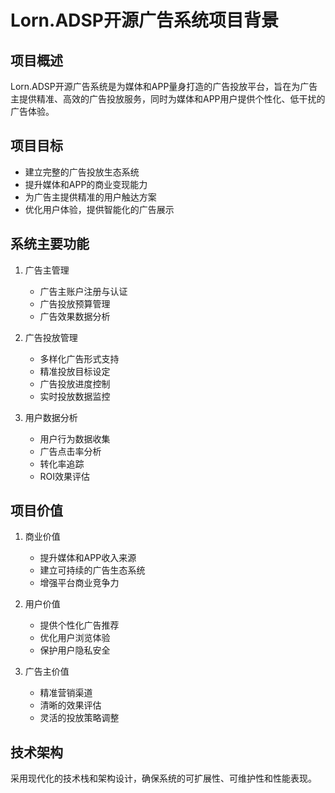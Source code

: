 # Lorn.ADSP开源广告系统项目背景

## 项目概述
Lorn.ADSP开源广告系统是为媒体和APP量身打造的广告投放平台，旨在为广告主提供精准、高效的广告投放服务，同时为媒体和APP用户提供个性化、低干扰的广告体验。

## 项目目标
- 建立完整的广告投放生态系统
- 提升媒体和APP的商业变现能力
- 为广告主提供精准的用户触达方案
- 优化用户体验，提供智能化的广告展示

## 系统主要功能
1. 广告主管理
   - 广告主账户注册与认证
   - 广告投放预算管理
   - 广告效果数据分析

2. 广告投放管理
   - 多样化广告形式支持
   - 精准投放目标设定
   - 广告投放进度控制
   - 实时投放数据监控

3. 用户数据分析
   - 用户行为数据收集
   - 广告点击率分析
   - 转化率追踪
   - ROI效果评估

## 项目价值
1. 商业价值
   - 提升媒体和APP收入来源
   - 建立可持续的广告生态系统
   - 增强平台商业竞争力

2. 用户价值
   - 提供个性化广告推荐
   - 优化用户浏览体验
   - 保护用户隐私安全

3. 广告主价值
   - 精准营销渠道
   - 清晰的效果评估
   - 灵活的投放策略调整

## 技术架构
采用现代化的技术栈和架构设计，确保系统的可扩展性、可维护性和性能表现。
